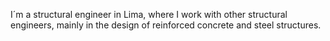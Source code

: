 I´m a structural engineer in Lima, where I work with other structural engineers, mainly in the design of reinforced concrete and steel structures.
